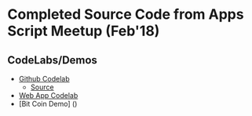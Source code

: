 # Completed Source Code from Apps Script Meetup (Feb'18)

## CodeLabs/Demos
* [Github Codelab](https://github.com/arjun-rao/apps-script-github)
	* [Source]()
* [Web App Codelab](https://github.com/arjun-rao/apps-script-web)
* [Bit Coin Demo] ()
